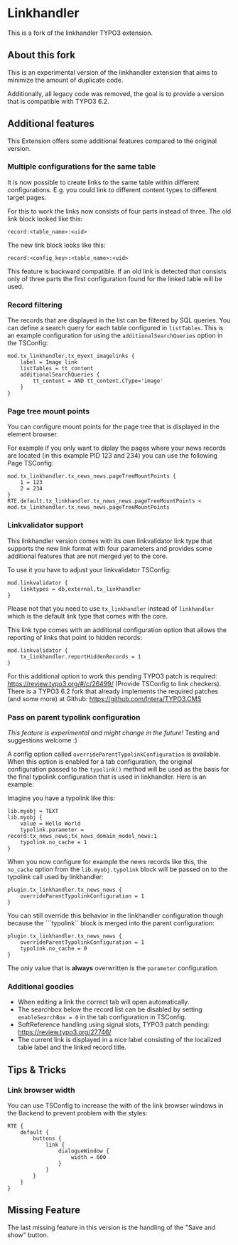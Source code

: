 
# Linkhandler

This is a fork of the linkhandler TYPO3 extension.

## About this fork

This is an experimental version of the linkhandler extension that aims
to minimize the amount of duplicate code.

Additionally, all legacy code was removed, the goal is to provide
a version that is compatible with TYPO3 6.2.

## Additional features

This Extension offers some additional features compared to the original version.

### Multiple configurations for the same table

It is now possible to create links to the same table within different configurations. E.g. you could link
to different content types to different target pages.

For this to work the links now consists of four parts instead of three. The old link block looked like this:

```
record:<table_name>:<uid>
```

The new link block looks like this:

```
record:<config_key>:<table_name>:<uid>
```

This feature is backward compatible. If an old link is detected that consists only of three parts the first
configuration found for the linked table will be used.

### Record filtering

The records that are displayed in the list can be filtered by SQL queries. You can define a search query
for each table configured in ```listTables```. This is an example configuration for using the
```additionalSearchQueries``` option in the TSConfig:

```
mod.tx_linkhandler.tx_myext_imagelinks {
	label = Image link
	listTables = tt_content
	additionalSearchQueries {
		tt_content = AND tt_content.CType='image'
	}
}
```

### Page tree mount points

You can configure mount points for the page tree that is displayed in the element browser.

For example if you only want to diplay the pages where your news records are located
(in this example PID 123 and 234) you can use the following Page TSConfig:

```
mod.tx_linkhandler.tx_news_news.pageTreeMountPoints {
	1 = 123
	2 = 234
}
RTE.default.tx_linkhandler.tx_news_news.pageTreeMountPoints < mod.tx_linkhandler.tx_news_news.pageTreeMountPoints
```

### Linkvalidator support

This linkhandler version comes with its own linkvalidator link type that supports the new link format with four parameters
and provides some additional features that are not merged yet to the core.

To use it you have to adjust your linkvalidator TSConfig:

```
mod.linkvalidator {
	linktypes = db,external,tx_linkhandler
}
```

Please not that you need to use ```tx_linkhandler``` instead of ```linkhandler``` which is the default link type that comes with the core.

This link type comes with an additional configuration option that allows the reporting of links that point to  hidden records:

```
mod.linkvalidator {
	tx_linkhandler.reportHiddenRecords = 1
}
```

For this additional option to work this pending TYPO3 patch is required: https://review.typo3.org/#/c/26499/ (Provide TSConfig to link checkers).
There is a TYPO3 6.2 fork that already implements the required patches (and some more) at Github: https://github.com/Intera/TYPO3.CMS

### Pass on parent typolink configuration

*This feature is experimental and might change in the future!* Testing and suggestions welcome :)

A config option called ```overrideParentTypolinkConfiguration``` is available. When this option is enabled for a tab configuration,
the original configuration passed to the ```typolink()``` method will be used as the basis for the final typolink configuration that
is used in linkhandler. Here is an example:

Imagine you have a typolink like this:

```
lib.myobj = TEXT
lib.myobj {
	value = Hello World
	typolink.parameter = record:tx_news_news:tx_news_domain_model_news:1
	typolink.no_cache = 1
}
```

When you now configure for example the news records like this, the ```no_cache``` option from the ```lib.myobj.typolink``` block
will be passed on to the typolink call used by linkhandler:

```
plugin.tx_linkhandler.tx_news_news {
	overrideParentTypolinkConfiguration = 1
}
```

You can still override this behavior in the linkhandler configuration though because the ```typolink`` block is merged into
the parent configuration:

```
plugin.tx_linkhandler.tx_news_news {
	overrideParentTypolinkConfiguration = 1
	typolink.no_cache = 0
}
```

The only value that is **always** overwritten is the ```parameter``` configuration.


### Additional goodies

* When editing a link the correct tab will open automatically.
* The searchbox below the record list can be disabled by setting ```enableSearchBox = 0``` in the tab configuration in TSConfig.
* SoftReference handling using signal slots, TYPO3 patch pending: https://review.typo3.org/27746/
* The current link is displayed in a nice label consisting of the localized table label and the linked record title.

## Tips & Tricks

### Link browser width

You can use TSConfig to increase the with of the link browser windows in the Backend to prevent problem with the styles:

```
RTE {
	default {
		buttons {
			link {
				dialogueWindow {
					width = 600
				}
			}
		}
	}
}
```

## Missing Feature

The last missing feature in this version is the handling of the "Save and show" button.

